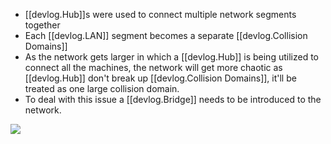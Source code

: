 
- [[devlog.Hub]]s were used to connect multiple network segments together
- Each [[devlog.LAN]] segment becomes a separate [[devlog.Collision Domains]]
- As the network gets larger in which a [[devlog.Hub]] is being utilized to connect all the machines, the network will get more chaotic as [[devlog.Hub]] don't break up [[devlog.Collision Domains]], it'll be treated as one large collision domain.
- To deal with this issue a [[devlog.Bridge]] needs to be introduced to the network.

![](https://raw.githubusercontent.com/zubayrrr/twiki/main/bin/image.cqfqt7rooe6.png)
